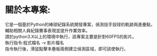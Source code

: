 # 關於本專案:
它是一個基於Python的棒球紀錄系統開發專案，偵測投手投球的軌跡與進壘點，輔助相關人員紀錄賽事表現並提升作業效率。  
請於python3.X以上的環境中執行，該專案主要是針對60FPS的影片。  
執行指令:程式檔名 -v 影片檔名  
指令執行後，滑鼠點擊本壘板兩側建立偵測區域，即可該使執行。  
